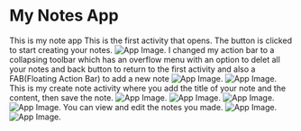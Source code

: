 # My Notes App
This is my note app
This is the first activity that opens.
The button is clicked to start creating your notes.
![App Image.](Screenshot_1588783693.png)
I changed my action bar to a collapsing toolbar which has an overflow menu with an option to delet all your notes and back button to return to the first activity and also a FAB(Floating Action Bar) to add a new note
![App Image.](Screenshot_1588783705.png)
![App Image.](Screenshot_1588783713.png)
This is my create note activity where you add the title of your note and the content, then save the note.
![App Image.](Screenshot_1588783720.png)
![App Image.](Screenshot_1588783779.png)
![App Image.](Screenshot_1588783787.png)
![App Image.](Screenshot_1588783804.png)
You can view and edit the notes you made.
![App Image.](Screenshot_1588786491.png)
![App Image.](Screenshot_1588786525.png)

